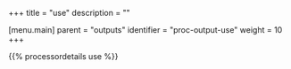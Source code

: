+++
title = "use"
description = ""

[menu.main]
parent = "outputs"
identifier = "proc-output-use"
weight = 10
+++

{{% processordetails use %}}
